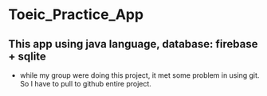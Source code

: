 # Toeic_Practice_App
## This app using java language, database: firebase + sqlite
- while my group were doing this project, it met some problem in using git. So I have to pull to github entire project.
